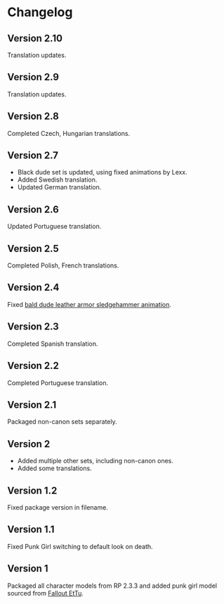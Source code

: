 # Changelog

## Version 2.10

Translation updates.

## Version 2.9

Translation updates.

## Version 2.8

Completed Czech, Hungarian translations.

## Version 2.7

- Black dude set is updated, using fixed animations by Lexx.
- Added Swedish translation.
- Updated German translation.

## Version 2.6

Updated Portuguese translation.

## Version 2.5

Completed Polish, French translations.

## Version 2.4

Fixed [bald dude leather armor sledgehammer animation](https://github.com/BGforgeNet/Fallout2_Hero_Appearance/issues/2).

## Version 2.3

Completed Spanish translation.

## Version 2.2

Completed Portuguese translation.

## Version 2.1

Packaged non-canon sets separately.

## Version 2

- Added multiple other sets, including non-canon ones.
- Added some translations.

## Version 1.2

Fixed package version in filename.

## Version 1.1

Fixed Punk Girl switching to default look on death.

## Version 1

Packaged all character models from RP 2.3.3 and added punk girl model sourced from [Fallout EtTu](https://github.com/BGforgeNet/Fallout2_Restoration_Project/issues/14).
